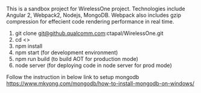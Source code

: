 This is a sandbox project for WirelessOne project. Technologies include Angular 2, Webpack2, Nodejs, MongoDB.
Webpack also includes gzip compression for effecient code rendering performance in real time.

1. git clone git@github.qualcomm.com:ctapal/WirelessOne.git
2. cd <<to repo folder>>
3. npm install
4. npm start (for development environment)
5. npm run build (to build AOT for production mode)
6. node server (for deploying code in node server for prod mode)

Follow the instruction in below link to setup mongodb
https://www.mkyong.com/mongodb/how-to-install-mongodb-on-windows/
